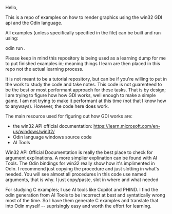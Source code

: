 Hello,

This is a repo of examples on how to render graphics using the win32 GDI api and the Odin language.

All examples (unless specifically specified in the file) can be built and run using:

odin run .

Please keep in mind this repository is being used as a learning dump for me to put finished examples in; meaning things I learn
are then placed in this repo not the actual learning process.

It is not meant to be a tutorial repository, but can be if you're willing to put in the work to study the code and take notes.
This code is not guarenteed to be the best or most performant approach for these tasks. That is by design; I am trying to figure how how GDI works,
well enough to make a simple game. I am not trying to make it performant at this time (not that I know how to anyways).
However, the code here does work. 

The main resource used for figuring out how GDI works are:
- the win32 API official documentation: https://learn.microsoft.com/en-us/windows/win32/
- Odin language windows source code
- AI Tools

Win32 API Official Documentation is really the best place to check for argument explinations. A more simplier explination can be found with AI Tools.
The Odin bindings for win32 really show how it's implimented in Odin. I recommend just copying the procedure and just slotting in what's needed.
You will see almost all procedures in this code use named arguments, that is why. I just copy/paste, slot in where and what needed

For studying C examples; I use AI tools like Copilot and PHIND. I find the odin generation from AI Tools to be incorrect at best and syntatically wrong most of the time.
So I have them generate C examples and translate that into Odin myself -- suprisingly easy and worth the effort for learning.
